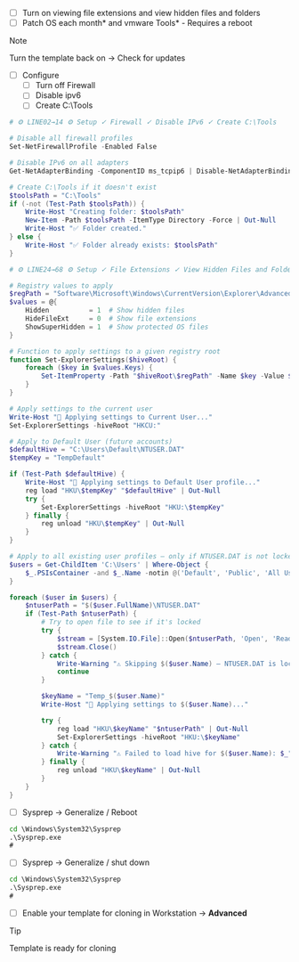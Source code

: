 - [ ] Turn on viewing file extensions and view hidden files and folders
- [ ] Patch OS each month* and vmware Tools* - Requires a reboot
> [!NOTE]
> Turn the template back on → Check for updates
- [ ] Configure
  - [ ] Turn off Firewall
  - [ ] Disable ipv6
  - [ ] Create C:\Tools  
```powershell
# ⚙ LINE02→14 ⚙ Setup ✓ Firewall ✓ Disable IPv6 ✓ Create C:\Tools

# Disable all firewall profiles
Set-NetFirewallProfile -Enabled False

# Disable IPv6 on all adapters
Get-NetAdapterBinding -ComponentID ms_tcpip6 | Disable-NetAdapterBinding -ComponentID ms_tcpip6 -PassThru

# Create C:\Tools if it doesn't exist
$toolsPath = "C:\Tools"
if (-not (Test-Path $toolsPath)) {
    Write-Host "Creating folder: $toolsPath"
    New-Item -Path $toolsPath -ItemType Directory -Force | Out-Null
    Write-Host "✅ Folder created."
} else {
    Write-Host "✅ Folder already exists: $toolsPath"
}

# ⚙ LINE24→68 ⚙ Setup ✓ File Extensions ✓ View Hidden Files and Folders

# Registry values to apply
$regPath = "Software\Microsoft\Windows\CurrentVersion\Explorer\Advanced"
$values = @{
    Hidden          = 1  # Show hidden files
    HideFileExt     = 0  # Show file extensions
    ShowSuperHidden = 1  # Show protected OS files
}

# Function to apply settings to a given registry root
function Set-ExplorerSettings($hiveRoot) {
    foreach ($key in $values.Keys) {
        Set-ItemProperty -Path "$hiveRoot\$regPath" -Name $key -Value $values[$key] -Force -ErrorAction SilentlyContinue
    }
}

# Apply settings to the current user
Write-Host "🔧 Applying settings to Current User..."
Set-ExplorerSettings -hiveRoot "HKCU:"

# Apply to Default User (future accounts)
$defaultHive = "C:\Users\Default\NTUSER.DAT"
$tempKey = "TempDefault"

if (Test-Path $defaultHive) {
    Write-Host "🔧 Applying settings to Default User profile..."
    reg load "HKU\$tempKey" "$defaultHive" | Out-Null
    try {
        Set-ExplorerSettings -hiveRoot "HKU:\$tempKey"
    } finally {
        reg unload "HKU\$tempKey" | Out-Null
    }
}

# Apply to all existing user profiles — only if NTUSER.DAT is not locked
$users = Get-ChildItem 'C:\Users' | Where-Object {
    $_.PSIsContainer -and $_.Name -notin @('Default', 'Public', 'All Users', 'desktop.ini')
}

foreach ($user in $users) {
    $ntuserPath = "$($user.FullName)\NTUSER.DAT"
    if (Test-Path $ntuserPath) {
        # Try to open file to see if it's locked
        try {
            $stream = [System.IO.File]::Open($ntuserPath, 'Open', 'Read', 'None')
            $stream.Close()
        } catch {
            Write-Warning "⚠️ Skipping $($user.Name) — NTUSER.DAT is locked by another process."
            continue
        }

        $keyName = "Temp_$($user.Name)"
        Write-Host "🔧 Applying settings to $($user.Name)..."

        try {
            reg load "HKU\$keyName" "$ntuserPath" | Out-Null
            Set-ExplorerSettings -hiveRoot "HKU:\$keyName"
        } catch {
            Write-Warning "⚠️ Failed to load hive for $($user.Name): $_"
        } finally {
            reg unload "HKU\$keyName" | Out-Null
        }
    }
}


```
- [ ] Sysprep → Generalize / Reboot
```cmd
cd \Windows\System32\Sysprep
.\Sysprep.exe
#
```
- [ ] Sysprep → Generalize / shut down
```cmd
cd \Windows\System32\Sysprep
.\Sysprep.exe
#
```
- [ ] Enable your template for cloning in Workstation → **Advanced**
> [!TIP]
> 
>  Template is ready for cloning



